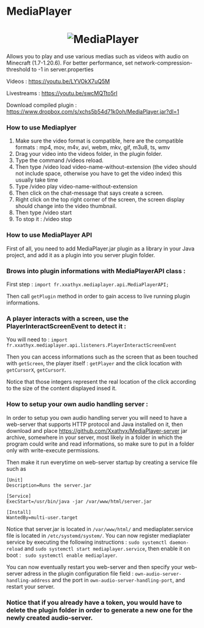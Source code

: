 # MediaPlayer

<h1 align="center">
  <img src="https://i.postimg.cc/gj8Pj7mb/icon.png" alt="MediaPlayer">
</h1>

Allows you to play and use various medias such as videos with audio on Minecraft (1.7-1.20.6).
For better performance, set network-compression-threshold to -1 in server.properties

Videos : https://youtu.be/LYVOkX7uQ5M

Livestreams : https://youtu.be/swcMQTto5rI


Download compiled plugin : https://www.dropbox.com/s/xchs5b54d71k0oh/MediaPlayer.jar?dl=1

### How to use Mediaplyer

1. Make sure the video format is compatible, here are the compatible formats : mp4, mov, m4v, avi, webm, mkv, gif, m3u8, ts, wmv
2. Drag your video into the videos folder, in the plugin folder.
3. Type the command /videos reload.
4. Then type /video load video-name-without-extension (the video should not include space, otherwise you have to get the video index) this usually take time
5. Type /video play video-name-without-extension
6. Then click on the chat-message that says create a screen.
7. Right click on the top right corner of the screen, the screen display should change into the video thumbnail.
8. Then type /video start
9. To stop it : /video stop

### How to use MediaPlayer API

First of all, you need to add MediaPlayer.jar plugin as a library in your Java project, and add it as a plugin
into you server plugin folder.

### Brows into plugin informations with MediaPlayerAPI class :

First step : ```import fr.xxathyx.mediaplayer.api.MediaPlayerAPI;```

Then call ```getPlugin``` method in order to gain access to live running plugin informations.

### A player interacts with a screen, use the PlayerInteractScreenEvent to detect it :

You will need to : ```import fr.xxathyx.mediaplayer.api.listeners.PlayerInteractScreenEvent```

Then you can access informations such as the screen that as been touched with ```getScreen```,
the player itself : ```getPlayer``` and the click location with ```getCursorX```, ```getCursorY```.

Notice that those integers represent the real location of the click according to the size of the content displayed insed it.


### How to setup your own audio handling server :

In order to setup you own audio handling server you will need to have a web-server that supports HTTP protocol and Java installed on it,
then download and place https://github.com/Xxathyx/MediaPlayer-server jar archive, somewhere in your server, most likely in a folder
in which the program could write and read informations, so make sure to put in a folder only with write-execute permissions.

Then make it run everytime on web-server startup by creating a service file such as

```
[Unit]
Description=Runs the server.jar

[Service]
ExecStart=/usr/bin/java -jar /var/www/html/server.jar

[Install]
WantedBy=multi-user.target
```
Notice that server.jar is located in ```/var/www/html/``` and mediaplater.service file is located in ```/etc/systemd/system/```. You can now
register mediaplater service by executing the following instructions : ```sudo systemctl daemon-reload``` and ```sudo systemctl start mediaplayer.service```,
then enable it on boot : ``` sudo systemctl enable mediaplayer```.

You can now eventually restart you web-server and then specify your web-server adress in the plugin configuration file field : ```own-audio-server-handling-address```
and the port in ```own-audio-server-handling-port```, and restart your server.

### Notice that if you already have a token, you would have to delete the plugin folder in order to generate a new one for the newly created audio-server.
